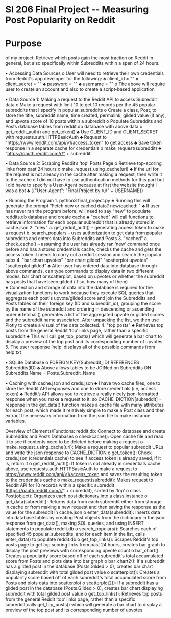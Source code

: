 # SI 206 Final Project -- Measuring Post Popularity on Reddit

# Purpose # 
of my project: Retrieve which posts gain the most traction on Reddit in general, but also specifically within Subreddits within a span of 24 hours.

• Accessing Data Sources
      o	User will need to retrieve their own credentials from Reddit's app developer for the following:
              ♣	client_id = ""
              ♣	client_secret = ""
              ♣	password = ""
              ♣	username = ""
      o	The above will require user to create an account and also to create a script-based application 

•	Data Source 1: Making a request to the Reddit API to access Subreddit data
      o	Make a request with limit 10 to get 10 records per the 45 popular subreddits that I specify in popular_subreddits
      o	Create a class, Post, to store the title, subreddit name, time created, permalink, gilded value (if any), and upvote score of 10           posts within a subreddit
      o	Populate Subreddits and Posts database tables from reddit.db database with above data
      o	get_reddit_auth() and get_token()
              ♣	Use CLIENT_ID and CLIENT_SECRET with requests.auth.HTTPBasicAuth
              ♣	Request to "https://www.reddit.com/api/v1/access_token" to get access 
              ♣	Save token response in a separate cache for credentials
      o	make_request(subreddit)
              ♣	“https://oauth.reddit.com/r/” + subreddit

•	Data Source 2: Scraping Reddit’s ‘top’ Posts Page
      o	Retrieve top-scoring links from past 24 hours
      o	make_request_using_cache(url)
              ♣	If the url for the request is not already in the cache after making a request, then write it to the cache
      o	I did not have to use authentication methods for this part but I did have to specify a User-Agent because at first the website             thought I was a bot 
              ♣	({"User-Agent": "Final Project by /u/" + USERNAME})

•	Running the Program
      1.	python3 final_project.py
              ♣ Running this will generate the prompt "Fetch new or cached data? new/cached: "
              ♣ If user has never ran the program before, will need to say "new" to populate reddits.db database and create cache
              ♣ "cached" will call functions to retrieve information for each popular subreddit that is already stored in cache.json
      2.	"new"
              a.	get_reddit_auth() – generating access token to make a request
              b.	search_populars – uses authorization to get data from popular subreddits and enters data into Subreddits and Posts
      3.	"cached"
              a.	check_cache() – assuming the user has already ran ‘new’ command once before and has a stored credentials cache, checks                 the cache and gets the access token it needs to carry out a reddit session and search the popular subs
      4.	"bar chart upvotes" 
          "bar chart gilded"
          "scatterplot upvotes"
          "scatterplot gilded"
              ♣ After user has entered data into database through above commands, can type commands to display data in two different                       modes, bar chart or scatterplot, based on upvotes or whether the subreddit has posts that have been gilded (if so, how                     many of them)            
              ♣ Connection and storage of data into the database is required for the visualization functions to work because they execute                 SQL queries that aggregate each post's upvote/gilded score and join the Subreddits and Posts tables on their foreign key                   (ID and subreddit_id), grouping the score by the name of the subreddit and ordering in descending or ascending order
              ♣ fetchall() generates a list of the aggregated upvote or gilded scores and the subreddit name associated. After unpacking                   the list, we then use Plotly to create a visual of the data collected.
      4.	"top posts"
              ♣	Retrieves top posts from the general Reddit ‘top’ links page, rather than a specific subreddit
              ♣	This will call get_top_posts() which will generate a bar chart to display a preview of the top post and its                               corresponding number of upvotes
      5.	The user response ‘help’ displays all of the possible commands from help.txt

•	SQLite Database
      o	FOREIGN KEY(Subreddit_ID) REFERENCES Subreddits(ID)
              ♣	Above allows tables to be JOINed on Subreddits ON Subreddits.Name = Posts.Subreddit_Name 
              
•	Caching with cache.json and creds.json
              ♣	I have two cache files, one to store the Reddit API responses and one to store credentials (i.e, access token)
              ♣	Reddit’s API allows you to retrieve a really nicely json-formatted response when you make a request to it, so                             CACHE_DICTION[subreddit] = response in the get_data() function makes a cache file with many attributes for each post,                     which made it relatively simple to make a Post class and then extract the necessary information from the json file to make                 instance variables. 

Overview of Elements/Functions:
reddit.db: Connect to database and create Subreddits and Posts Databases
      o	checkcache(): Open cache file and read it to see if contents need to be deleted before making a request
      o	make_request_using_cache(url): Make a request to popular subreddit URLs and write the json response to CACHE_DICTION
      o	get_token(): Check creds.json (credentials cache) to see if access token is already saved, if it is, return it
      o	get_reddit_auth(): If token is not already in credentials cache above, use requests.auth.HTTPBasicAuth to make a request to               https://www.reddit.com/api/v1/access_token and saves the resulting token to the credentials cache
      o	make_request(subreddit): Makes request to Reddit API for 10 records within a specific subreddit (https://oauth.reddit.com/r/" +           subreddit), sorted by ‘top’
      o	class Post(object): Organizes each post dictionary into a class instance
      o	get_data(subreddit): Returns data from each subreddit either from storage in cache or from making a new request and then saving           the response as the value for the subreddit in cache.json
      o	enter_data(subreddit): Inserts data into database tables by creating Post objects from the dictionary in the json response from           get_data(), making SQL queries, and using INSERT statements to populate reddit.db
      o	search_populars(): Searches each of specified 45 popular_subreddits, and for each item in the list, calls enter_data() to populate         reddit.db
      o	get_top_links(): Scrapes Reddit's top posts page to get top scoring links from past 24 hours, creates bar graph to display the             post previews with corresponding upvote count
      o	bar_chart(): Creates a popularity score based off of each subreddit's total accumulated score from Posts and plots data into bar           graph
      o bar_chart2(): If a subreddit has a gilded post in the database (Posts.Gilded > 0), creates bar chart displaying subreddit with             total gilded post value
      o	scatterplot(): Creates a popularity score based off of each subreddit's total accumulated score from Posts and plots data into             scatterplot
      o	scatterplot2(): If a subreddit has a gilded post in the database (Posts.Gilded > 0), creates bar chart displaying subreddit with           total gilded post value
      o	get_top_links(): Retrieves top posts from the general Reddit ‘top’ links page, rather than a specific subreddit,calls                     get_top_posts() which will generate a bar chart to display a preview of the top post and its corresponding number of upvotes
